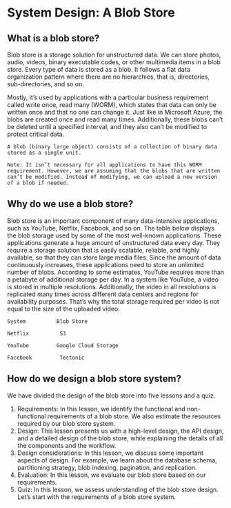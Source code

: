 # System Design: A Blob Store
## What is a blob store?
Blob store is a storage solution for unstructured data. We can store photos, audio, videos, binary executable codes, or other multimedia items in a blob store. Every type of data is stored as a blob. It follows a flat data organization pattern where there are no hierarchies, that is, directories, sub-directories, and so on.

Mostly, it’s used by applications with a particular business requirement called write once, read many (WORM), which states that data can only be written once and that no one can change it. Just like in Microsoft Azure, the blobs are created once and read many times. Additionally, these blobs can’t be deleted until a specified interval, and they also can’t be modified to protect critical data.
```
A blob (binary large object) consists of a collection of binary data stored as a single unit.
```

```
Note: It isn’t necessary for all applications to have this WORM requirement. However, we are assuming that the blobs that are written can’t be modified. Instead of modifying, we can upload a new version of a blob if needed.
```
## Why do we use a blob store?
Blob store is an important component of many data-intensive applications, such as YouTube, Netflix, Facebook, and so on. The table below displays the blob storage used by some of the most well-known applications. These applications generate a huge amount of unstructured data every day. They require a storage solution that is easily scalable, reliable, and highly available, so that they can store large media files. Since the amount of data continuously increases, these applications need to store an unlimited number of blobs. According to some estimates, YouTube requires more than a petabyte of additional storage per day. In a system like YouTube, a video is stored in multiple resolutions. Additionally, the video in all resolutions is replicated many times across different data centers and regions for availability purposes. That’s why the total storage required per video is not equal to the size of the uploaded video.
```
System          Blob Store

Netflix          S3

YouTube         Google Cloud Storage

Facebook         Tectonic
```

## How do we design a blob store system?
We have divided the design of the blob store into five lessons and a quiz.

1. Requirements: In this lesson, we identify the functional and non-functional requirements of a blob store. We also estimate the resources required by our blob store system.
2. Design: This lesson presents us with a high-level design, the API design, and a detailed design of the blob store, while explaining the details of all the components and the workflow.
3. Design considerations: In this lesson, we discuss some important aspects of design. For example, we learn about the database schema, partitioning strategy, blob indexing, pagination, and replication.
4. Evaluation: In this lesson, we evaluate our blob store based on our requirements.
5. Quiz: In this lesson, we assess understanding of the blob store design.
Let’s start with the requirements of a blob store system.
